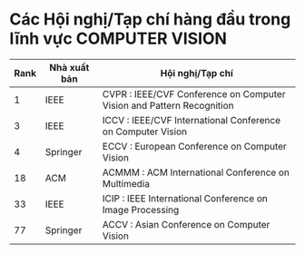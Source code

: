# Các Hội nghị/Tạp chí hàng đầu trong lĩnh vực COMPUTER VISION

| Rank | Nhà xuất bản | Hội nghị/Tạp chí |
| --- | --- | --- |
| 1 | IEEE | CVPR : IEEE/CVF Conference on Computer Vision and Pattern Recognition |
| 3 | IEEE | ICCV : IEEE/CVF International Conference on Computer Vision |
| 4 | Springer | ECCV : European Conference on Computer Vision |
| 18 | ACM | ACMMM : ACM International Conference on Multimedia |
| 33 | IEEE | ICIP : IEEE International Conference on Image Processing |
| 77 | Springer | ACCV : Asian Conference on Computer Vision |
